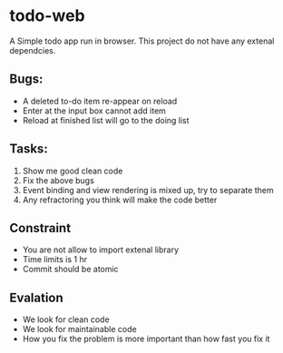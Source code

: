 # todo-web
A Simple todo app run in browser. This project do not have any extenal dependcies.

## Bugs:

- A deleted to-do item re-appear on reload
- Enter at the input box cannot add item
- Reload at finished list will go to the doing list

## Tasks:

1. Show me good clean code
2. Fix the above bugs
3. Event binding and view rendering is mixed up, try to separate them
4. Any refractoring you think will make the code better

## Constraint

- You are not allow to import extenal library
- Time limits is 1 hr
- Commit should be atomic

## Evalation

- We look for clean code
- We look for maintainable code
- How you fix the problem is more important than how fast you fix it
